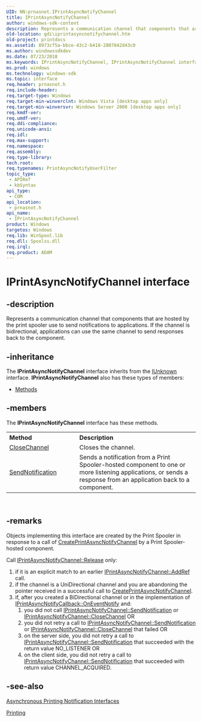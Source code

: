 ```yaml
---
UID: NN:prnasnot.IPrintAsyncNotifyChannel
title: IPrintAsyncNotifyChannel
author: windows-sdk-content
description: Represents a communication channel that components that are hosted by the print spooler use to send notifications to applications. If the channel is bidirectional, applications can use the same channel to send responses back to the component.
old-location: gdi\iprintasyncnotifychannel.htm
old-project: printdocs
ms.assetid: 8973cf5a-bbce-43c2-b418-2807842d43c0
ms.author: windowssdkdev
ms.date: 07/23/2018
ms.keywords: IPrintAsyncNotifyChannel, IPrintAsyncNotifyChannel interface [Windows GDI], IPrintAsyncNotifyChannel interface [Windows GDI],described, _win32_IPrintAsyncNotifyChannel, gdi.iprintasyncnotifychannel, prnasnot/IPrintAsyncNotifyChannel
ms.prod: windows
ms.technology: windows-sdk
ms.topic: interface
req.header: prnasnot.h
req.include-header: 
req.target-type: Windows
req.target-min-winverclnt: Windows Vista [desktop apps only]
req.target-min-winversvr: Windows Server 2008 [desktop apps only]
req.kmdf-ver: 
req.umdf-ver: 
req.ddi-compliance: 
req.unicode-ansi: 
req.idl: 
req.max-support: 
req.namespace: 
req.assembly: 
req.type-library: 
tech.root: 
req.typenames: PrintAsyncNotifyUserFilter
topic_type:
 - APIRef
 - kbSyntax
api_type:
 - COM
api_location:
 - prnasnot.h
api_name:
 - IPrintAsyncNotifyChannel
product: Windows
targetos: Windows
req.lib: WinSpool.lib
req.dll: Spoolss.dll
req.irql: 
req.product: ADAM
---
```


# IPrintAsyncNotifyChannel interface


## -description


Represents a communication channel that  components that are hosted by the print spooler use to send notifications to applications. If the channel is bidirectional, applications can use the same channel to send responses back to the component.


## -inheritance

The <b xmlns:loc="http://microsoft.com/wdcml/l10n">IPrintAsyncNotifyChannel</b> interface inherits from the <a href="https://msdn.microsoft.com/33f1d79a-33fc-4ce5-a372-e08bda378332">IUnknown</a> interface. <b>IPrintAsyncNotifyChannel</b> also has these types of members:
<ul>
<li><a href="https://docs.microsoft.com/">Methods</a></li>
</ul>

## -members

The <b>IPrintAsyncNotifyChannel</b> interface has these methods.
<table class="members" id="memberListMethods">
<tr>
<th align="left" width="37%">Method</th>
<th align="left" width="63%">Description</th>
</tr>
<tr data="declared;">
<td align="left" width="37%">
<a href="https://msdn.microsoft.com/d5878cf1-c2c3-4f33-bc08-e4f868c8a5e7">CloseChannel</a>
</td>
<td align="left" width="63%">
Closes the channel.

</td>
</tr>
<tr data="declared;">
<td align="left" width="37%">
<a href="https://msdn.microsoft.com/729286d4-75ee-441e-b63d-fef72d41533a">SendNotification</a>
</td>
<td align="left" width="63%">
Sends a notification from a Print Spooler-hosted component to one or more listening applications, or sends a response from an application back to a component.

</td>
</tr>
</table> 


## -remarks



Objects implementing this interface are created by the Print Spooler in response to a call of <a href="https://msdn.microsoft.com/52cc586a-a565-46c6-b1b7-8613ad111ed3">CreatePrintAsyncNotifyChannel</a> by a Print Spooler-hosted component.

Call <a href="https://msdn.microsoft.com/4b494c6f-f0ee-4c35-ae45-ed956f40dc7a">IPrintAsyncNotifyChannel::Release</a> only:

<ol>
<li>if it is an explicit match to an earlier <a href="https://msdn.microsoft.com/b4316efd-73d4-4995-b898-8025a316ba63">IPrintAsyncNotifyChannel::AddRef</a> call.</li>
<li>if the channel is a UniDirectional channel and you are abandoning the pointer received in a successful call to <a href="https://msdn.microsoft.com/52cc586a-a565-46c6-b1b7-8613ad111ed3">CreatePrintAsyncNotifyChannel</a>.</li>
<li>if, after you created a BiDirectional channel or in the implementation of <a href="https://msdn.microsoft.com/2f398173-3cd6-46da-931d-057d1dccbe9b">IPrintAsyncNotifyCallback::OnEventNotify</a> and:<ol>
<li>you did not call <a href="https://msdn.microsoft.com/729286d4-75ee-441e-b63d-fef72d41533a">IPrintAsyncNotifyChannel::SendNotification</a> or <a href="https://msdn.microsoft.com/d5878cf1-c2c3-4f33-bc08-e4f868c8a5e7">IPrintAsyncNotifyChannel::CloseChannel</a> OR</li>
<li>you did not retry a call to <a href="https://msdn.microsoft.com/729286d4-75ee-441e-b63d-fef72d41533a">IPrintAsyncNotifyChannel::SendNotification</a> or <a href="https://msdn.microsoft.com/d5878cf1-c2c3-4f33-bc08-e4f868c8a5e7">IPrintAsyncNotifyChannel::CloseChannel</a> that failed OR</li>
<li>on the server side, you did not retry a call to <a href="https://msdn.microsoft.com/729286d4-75ee-441e-b63d-fef72d41533a">IPrintAsyncNotifyChannel::SendNotification</a> that succeeded with the return value NO_LISTENER OR</li>
<li>on the client side, you did not retry a call to <a href="https://msdn.microsoft.com/729286d4-75ee-441e-b63d-fef72d41533a">IPrintAsyncNotifyChannel::SendNotification</a> that succeeded with return value CHANNEL_ACQUIRED.</li>
</ol>
</li>
</ol>



## -see-also




<a href="https://msdn.microsoft.com/e96c957f-3972-4afc-9d76-a4725b8688f8">Asynchronous Printing Notification Interfaces</a>



<a href="https://msdn.microsoft.com/library/windows/hardware/dn614611">Printing</a>
 

 

